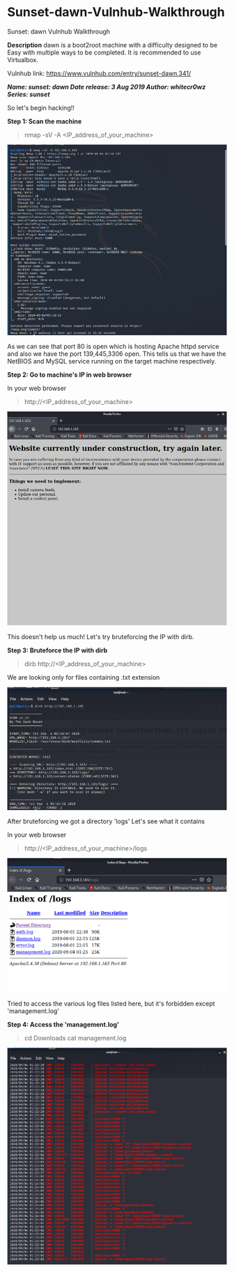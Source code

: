# Sunset-dawn-Vulnhub-Walkthrough
Sunset: dawn Vulnhub Walkthrough

**Description**
dawn is a boot2root machine with a difficulty designed to be Easy with multiple ways to be completed. It is recommended to use Virtualbox.

Vulnhub link: https://www.vulnhub.com/entry/sunset-dawn,341/

***Name: sunset: dawn
Date release: 3 Aug 2019
Author: whitecr0wz
Series: sunset***

So let's begin hacking!!

**Step 1: Scan the machine**

> nmap -sV -A <IP_address_of_your_machine>

![Screenshot](1.png)

As we can see that port 80 is open which is hosting Apache httpd service and also we have the port 139,445,3306 open. This tells us that we have the NetBIOS and MySQL service running on the target machine respectively.

**Step 2: Go to machine's IP in web browser**

In your web browser

>http://<IP_address_of_your_machine>  

![Screenshot](2.png)

This doesn't help us much! Let's try bruteforcing the IP with dirb.

**Step 3: Bruteforce the IP with dirb**

> dirb http://<IP_address_of_your_machine>

We are looking only for files containing .txt extension

![Screenshot](3.png)

After bruteforcing we got a directory 'logs' Let's see what it contains

In your web browser

>http://<IP_address_of_your_machine>/logs

![Screenshot](4.png)

Tried to access the various log files listed here, but it's forbidden except 'management.log'

**Step 4: Access the 'management.log'**

>cd Downloads
>cat management.log

![Screenshot](7.png)

